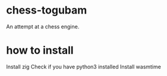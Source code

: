 # chess-togubam
An attempt at a chess engine.

# how to install

Install zig
Check if you have python3 installed
Install wasmtime
